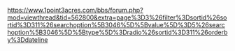 [](https://www.1point3acres.com/bbs/thread-571866-1-1.html)
https://www.1point3acres.com/bbs/forum.php?mod=viewthread&tid=562800&extra=page%3D3%26filter%3Dsortid%26sortid%3D311%26searchoption%5B3046%5D%5Bvalue%5D%3D5%26searchoption%5B3046%5D%5Btype%5D%3Dradio%26sortid%3D311%26orderby%3Ddateline